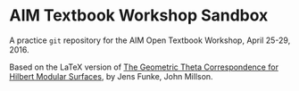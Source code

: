 # AIM Textbook Workshop Sandbox

A practice `git` repository for the AIM Open Textbook Workshop, April 25-29, 2016.

Based on the LaTeX version of [The Geometric Theta Correspondence for Hilbert Modular Surfaces](http://arxiv.org/abs/1108.5305), by Jens Funke, John Millson.
